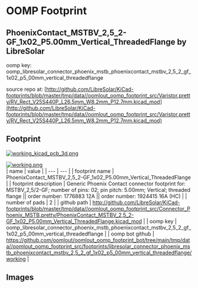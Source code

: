 # OOMP Footprint  
## PhoenixContact_MSTBV_2,5_2-GF_1x02_P5.00mm_Vertical_ThreadedFlange  by LibreSolar  
  
oomp key: oomp_libresolar_connector_phoenix_mstb_phoenixcontact_mstbv_2,5_2_gf_1x02_p5_00mm_vertical_threadedflange  
  
source repo at: [http://github.com/LibreSolar/KiCad-footprints/blob/master/tmp/data//oomlout_oomp_footprint_src/Varistor.pretty/RV_Rect_V25S440P_L26.5mm_W8.2mm_P12.7mm.kicad_mod](http://github.com/LibreSolar/KiCad-footprints/blob/master/tmp/data//oomlout_oomp_footprint_src/Varistor.pretty/RV_Rect_V25S440P_L26.5mm_W8.2mm_P12.7mm.kicad_mod)  
## Footprint  
  
[![working_kicad_pcb_3d.png](working_kicad_pcb_3d_600.png)](working_kicad_pcb_3d.png)  
  
[![working.png](working_600.png)](working.png)  
| name | value | 
| --- | --- | 
| footprint name | PhoenixContact_MSTBV_2,5_2-GF_1x02_P5.00mm_Vertical_ThreadedFlange | 
| footprint description | Generic Phoenix Contact connector footprint for: MSTBV_2,5/2-GF; number of pins: 02; pin pitch: 5.00mm; Vertical; threaded flange || order number: 1776883 12A || order number: 1924415 16A (HC) | 
| number of pads | 2 | 
| github path | http://github.com/LibreSolar/KiCad-footprints/blob/master/tmp/data//oomlout_oomp_footprint_src/Connector_Phoenix_MSTB.pretty/PhoenixContact_MSTBV_2,5_2-GF_1x02_P5.00mm_Vertical_ThreadedFlange.kicad_mod | 
| oomp key | oomp_libresolar_connector_phoenix_mstb_phoenixcontact_mstbv_2,5_2_gf_1x02_p5_00mm_vertical_threadedflange | 
| oomp bot github | https://github.com/oomlout/oomlout_oomp_footprint_bot/tree/main/tmp/data//oomlout_oomp_footprint_src/footprints/libresolar_connector_phoenix_mstb_phoenixcontact_mstbv_2,5_2_gf_1x02_p5_00mm_vertical_threadedflange/working | 
## Images  
